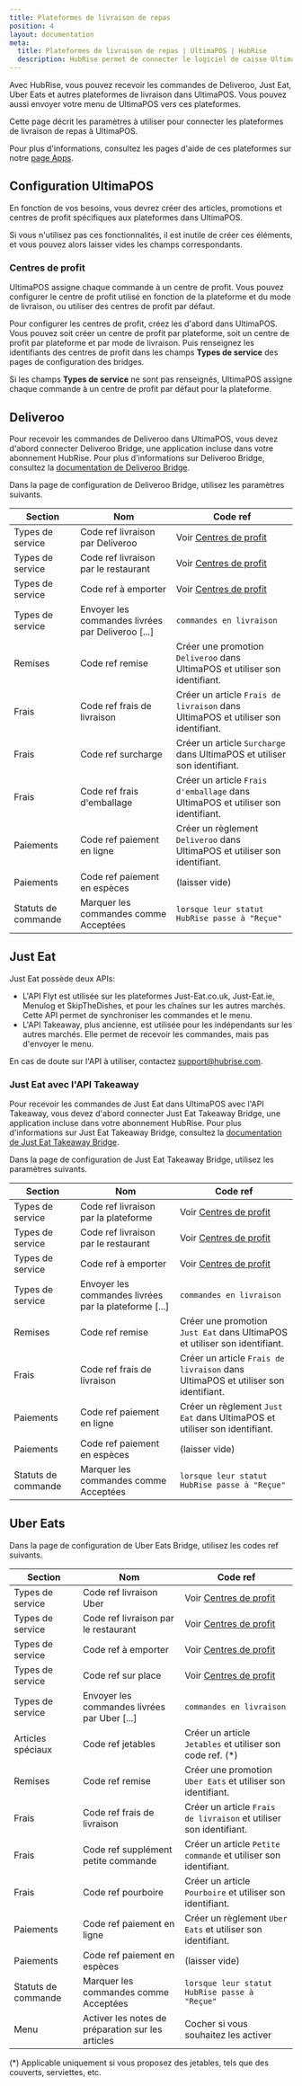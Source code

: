 ```yaml
---
title: Plateformes de livraison de repas
position: 4
layout: documentation
meta:
  title: Plateformes de livraison de repas | UltimaPOS | HubRise
  description: HubRise permet de connecter le logiciel de caisse UltimaPOS à Deliveroo, Uber Eats, ou Just Eat. Paramètres à utiliser pour configurer la connexion de ces plateformes.
---
```


Avec HubRise, vous pouvez recevoir les commandes de Deliveroo, Just Eat, Uber Eats et autres plateformes de livraison dans UltimaPOS. Vous pouvez aussi envoyer votre menu de UltimaPOS vers ces plateformes.

Cette page décrit les paramètres à utiliser pour connecter les plateformes de livraison de repas à UltimaPOS.

Pour plus d'informations, consultez les pages d'aide de ces plateformes sur notre [page Apps](/apps/plateformes-de-livraison-de-repas).

## Configuration UltimaPOS

En fonction de vos besoins, vous devrez créer des articles, promotions et centres de profit spécifiques aux plateformes dans UltimaPOS.

Si vous n'utilisez pas ces fonctionnalités, il est inutile de créer ces éléments, et vous pouvez alors laisser vides les champs correspondants.

### Centres de profit

UltimaPOS assigne chaque commande à un centre de profit. Vous pouvez configurer le centre de profit utilisé en fonction de la plateforme et du mode de livraison, ou utiliser des centres de profit par défaut.

Pour configurer les centres de profit, créez les d'abord dans UltimaPOS. Vous pouvez soit créer un centre de profit par plateforme, soit un centre de profit par plateforme et par mode de livraison. Puis renseignez les identifiants des centres de profit dans les champs **Types de service** des pages de configuration des bridges.

Si les champs **Types de service** ne sont pas renseignés, UltimaPOS assigne chaque commande à un centre de profit par défaut pour la plateforme.

## Deliveroo

Pour recevoir les commandes de Deliveroo dans UltimaPOS, vous devez d'abord connecter Deliveroo Bridge, une application incluse dans votre abonnement HubRise. Pour plus d'informations sur Deliveroo Bridge, consultez la [documentation de Deliveroo Bridge](/apps/deliveroo).

Dans la page de configuration de Deliveroo Bridge, utilisez les paramètres suivants.

| Section             | Nom                                               | Code ref                                                                          |
| ------------------- | ------------------------------------------------- | --------------------------------------------------------------------------------- |
| Types de service    | Code ref livraison par Deliveroo                  | Voir [Centres de profit](#centres-de-profit)                                      |
| Types de service    | Code ref livraison par le restaurant              | Voir [Centres de profit](#centres-de-profit)                                      |
| Types de service    | Code ref à emporter                               | Voir [Centres de profit](#centres-de-profit)                                      |
| Types de service    | Envoyer les commandes livrées par Deliveroo [...] | `commandes en livraison`                                                          |
| Remises             | Code ref remise                                   | Créer une promotion `Deliveroo` dans UltimaPOS et utiliser son identifiant.       |
| Frais               | Code ref frais de livraison                       | Créer un article `Frais de livraison` dans UltimaPOS et utiliser son identifiant. |
| Frais               | Code ref surcharge                                | Créer un article `Surcharge` dans UltimaPOS et utiliser son identifiant.          |
| Frais               | Code ref frais d'emballage                        | Créer un article `Frais d'emballage` dans UltimaPOS et utiliser son identifiant.  |
| Paiements           | Code ref paiement en ligne                        | Créer un règlement `Deliveroo` dans UltimaPOS et utiliser son identifiant.        |
| Paiements           | Code ref paiement en espèces                      | (laisser vide)                                                                    |
| Statuts de commande | Marquer les commandes comme Acceptées             | `lorsque leur statut HubRise passe à "Reçue"`                                     |

## Just Eat

Just Eat possède deux APIs:

- L'API Flyt est utilisée sur les plateformes Just-Eat.co.uk, Just-Eat.ie, Menulog et SkipTheDishes, et pour les chaînes sur les autres marchés. Cette API permet de synchroniser les commandes et le menu.
- L'API Takeaway, plus ancienne, est utilisée pour les indépendants sur les autres marchés. Elle permet de recevoir les commandes, mais pas d'envoyer le menu.

En cas de doute sur l'API à utiliser, contactez [support@hubrise.com](mailto:support@hubrise.com).

### Just Eat avec l'API Takeaway

Pour recevoir les commandes de Just Eat dans UltimaPOS avec l'API Takeaway, vous devez d'abord connecter Just Eat Takeaway Bridge, une application incluse dans votre abonnement HubRise. Pour plus d'informations sur Just Eat Takeaway Bridge, consultez la [documentation de Just Eat Takeaway Bridge](/apps/just-eat-takeaway).

Dans la page de configuration de Just Eat Takeaway Bridge, utilisez les paramètres suivants.

| Section             | Nom                                                   | Code ref                                                                          |
| ------------------- | ----------------------------------------------------- | --------------------------------------------------------------------------------- |
| Types de service    | Code ref livraison par la plateforme                  | Voir [Centres de profit](#centres-de-profit)                                      |
| Types de service    | Code ref livraison par le restaurant                  | Voir [Centres de profit](#centres-de-profit)                                      |
| Types de service    | Code ref à emporter                                   | Voir [Centres de profit](#centres-de-profit)                                      |
| Types de service    | Envoyer les commandes livrées par la plateforme [...] | `commandes en livraison`                                                          |
| Remises             | Code ref remise                                       | Créer une promotion `Just Eat` dans UltimaPOS et utiliser son identifiant.        |
| Frais               | Code ref frais de livraison                           | Créer un article `Frais de livraison` dans UltimaPOS et utiliser son identifiant. |
| Paiements           | Code ref paiement en ligne                            | Créer un règlement `Just Eat` dans UltimaPOS et utiliser son identifiant.         |
| Paiements           | Code ref paiement en espèces                          | (laisser vide)                                                                    |
| Statuts de commande | Marquer les commandes comme Acceptées                 | `lorsque leur statut HubRise passe à "Reçue"`                                     |

## Uber Eats

Dans la page de configuration de Uber Eats Bridge, utilisez les codes ref suivants.

| Section             | Nom                                               | Code ref                                                           |
| ------------------- | ------------------------------------------------- | ------------------------------------------------------------------ |
| Types de service    | Code ref livraison Uber                           | Voir [Centres de profit](#centres-de-profit)                       |
| Types de service    | Code ref livraison par le restaurant              | Voir [Centres de profit](#centres-de-profit)                       |
| Types de service    | Code ref à emporter                               | Voir [Centres de profit](#centres-de-profit)                       |
| Types de service    | Code ref sur place                                | Voir [Centres de profit](#centres-de-profit)                       |
| Types de service    | Envoyer les commandes livrées par Uber [...]      | `commandes en livraison`                                           |
| Articles spéciaux   | Code ref jetables                                 | Créer un article `Jetables` et utiliser son code ref. (\*)         |
| Remises             | Code ref remise                                   | Créer une promotion `Uber Eats` et utiliser son identifiant.       |
| Frais               | Code ref frais de livraison                       | Créer un article `Frais de livraison` et utiliser son identifiant. |
| Frais               | Code ref supplément petite commande               | Créer un article `Petite commande` et utiliser son identifiant.    |
| Frais               | Code ref pourboire                                | Créer un article `Pourboire` et utiliser son identifiant.          |
| Paiements           | Code ref paiement en ligne                        | Créer un règlement `Uber Eats` et utiliser son identifiant.        |
| Paiements           | Code ref paiement en espèces                      | (laisser vide)                                                     |
| Statuts de commande | Marquer les commandes comme Acceptées             | `lorsque leur statut HubRise passe à "Reçue"`                      |
| Menu                | Activer les notes de préparation sur les articles | Cocher si vous souhaitez les activer                               |

(\*) Applicable uniquement si vous proposez des jetables, tels que des couverts, serviettes, etc.
